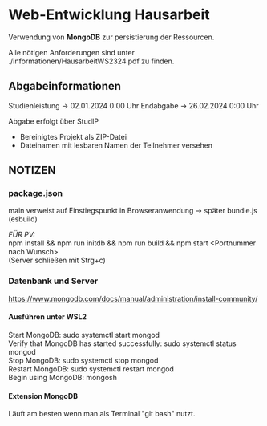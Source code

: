 # Web-Entwicklung Hausarbeit

Verwendung von **MongoDB** zur persistierung der Ressourcen.

Alle nötigen Anforderungen sind unter ./Informationen/HausarbeitWS2324.pdf zu finden.

## Abgabeinformationen

Studienleistung -> 02.01.2024 0:00 Uhr
Endabgabe -> 26.02.2024 0:00 Uhr

Abgabe erfolgt über StudIP
+ Bereinigtes Projekt als ZIP-Datei
+ Dateinamen mit lesbaren Namen der Teilnehmer versehen

## NOTIZEN

### package.json

main verweist auf Einstiegspunkt in Browseranwendung -> später bundle.js (esbuild)

*FÜR PV:* <br>
npm install && npm run initdb && npm run build && npm start \<Portnummer nach Wunsch\><br>
(Server schließen mit Strg+c)

### Datenbank und Server

https://www.mongodb.com/docs/manual/administration/install-community/

#### Ausführen unter WSL2

Start MongoDB: sudo systemctl start mongod <br>
Verify that MongoDB has started successfully: sudo systemctl status mongod <br>
Stop MongoDB: sudo systemctl stop mongod <br>
Restart MongoDB: sudo systemctl restart mongod <br>
Begin using MongoDB: mongosh <br>

#### Extension MongoDB

Läuft am besten wenn man als Terminal "git bash" nutzt.